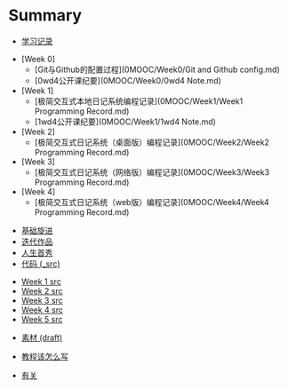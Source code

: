 # Summary
- [学习记录](0MOOC/README.md)
 + [Week 0]
   * [Git与Github的配置过程](0MOOC/Week0/Git and Github config.md)
   * [0wd4公开课纪要](0MOOC/Week0/0wd4 Note.md)
 + [Week 1]
   * [极简交互式本地日记系统编程记录](0MOOC/Week1/Week1 Programming Record.md)
   * [1wd4公开课纪要](0MOOC/Week1/1wd4 Note.md)
 + [Week 2]
   * [极简交互式日记系统（桌面版）编程记录](0MOOC/Week2/Week2 Programming Record.md)
 + [Week 3]
   * [极简交互式日记系统（网络版）编程记录](0MOOC/Week3/Week3 Programming Record.md)
 + [Week 4]
   * [极简交互式日记系统（web版）编程记录](0MOOC/Week4/Week4 Programming Record.md)
- [基础旋进](1sTry/README.md)
- [迭代作品](2nDev/README.md)
- [人生首秀](3rDemo/README.md)
- [代码 (_src)](_src/README.md)
 + [Week 1 src](_src/om2py0w/0wex1/README.md)
 + [Week 2 src](_src/om2py2w/2wex0/README.md)
 + [Week 3 src](_src/om2py3w/3wex0/README.md)
 + [Week 4 src](_src/om2py4w/4wex0/README.md)
 + [Week 5 src](_src/om2py5w/5wex0/README.md)
- [素材 (draft)](draft/README.md)
 + [教程该怎么写](draft/how2tutorial.md)
- [有关](ABOUT.md)
